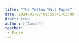 ```yaml
---
title: "The Yellow Wall Paper"
date: 2024-01-07T09:55:41-05:00
draft: true
author: ["Aamir"]
teacher:
 - Fiore
---
```


